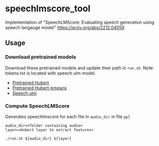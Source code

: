 # speechlmscore_tool

Implementation of "SpeechLMScore: Evaluating speech generation using speech langauge model" https://arxiv.org/abs/2212.04559


## Usage 

### Download pretrained models
Download these pretrained models and update their path in ```run.sh```. Note: tokens.txt is located with speech ulm model.

* [Pretrained Hubert](https://dl.fbaipublicfiles.com/hubert/hubert_base_ls960.pt)  
* [Pretrained Hubert-kmeans](https://dl.fbaipublicfiles.com/textless_nlp/gslm/hubert/km50/km.bin)
* [Speech ulm](https://huggingface.co/soumi-maiti/speech-ulm-lstm)


### Compute SpeechLMScore

Generates speechlmscore for each file in ```audio_dir``` in file ```ppl```

```
audio_dir=<folder containing audio>
layer=<Hubert layer to extract features>

./run.sh ${audio_dir} ${layer}
```
